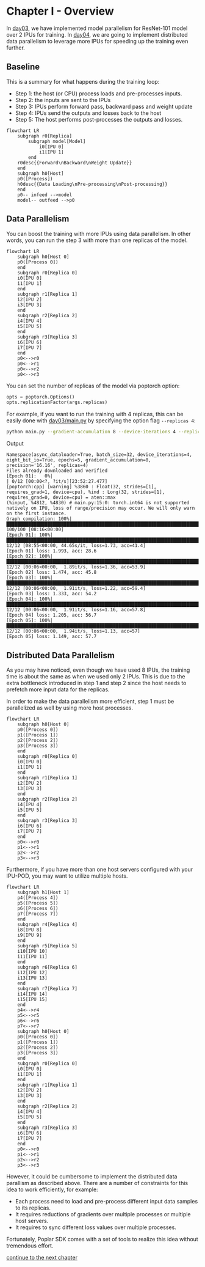 # Chapter I - Overview
In [day03](../../day03), we have implemented model parallelism for ResNet-101 model over 2 IPUs for training.
In [day04](..), we are going to implement distributed data parallelism to leverage more IPUs for speeding up the training even further.

## Baseline
This is a summary for what happens during the training loop:
- Step 1: the host (or CPU) process loads and pre-processes inputs.
- Step 2: the inputs are sent to the IPUs
- Step 3: IPUs perform forward pass, backward pass and weight update
- Step 4: IPUs send the outputs and losses back to the host
- Step 5: The host performs post-processes the outputs and losses.

```mermaid
flowchart LR
    subgraph r0[Replica]
        subgraph model[Model]
            i0[IPU 0]
            i1[IPU 1]
        end
    r0desc{{Forward\nBackward\nWeight Update}}
    end
    subgraph h0[Host]
    p0([Process])
    h0desc{{Data Loading\nPre-processing\nPost-processing}}
    end
    p0-- infeed -->model
    model-- outfeed -->p0
```

##  Data Parallelism
You can boost the training with more IPUs using data parallelism.
In other words, you can run the step 3 with more than one replicas of the model.
```mermaid
flowchart LR
    subgraph h0[Host 0]
    p0([Process 0])
    end
    subgraph r0[Replica 0]
    i0[IPU 0]
    i1[IPU 1]
    end
    subgraph r1[Replica 1]
    i2[IPU 2]
    i3[IPU 3]
    end
    subgraph r2[Replica 2]
    i4[IPU 4]
    i5[IPU 5]
    end
    subgraph r3[Replica 3]
    i6[IPU 6]
    i7[IPU 7]
    end
    p0<-->r0
    p0<-->r1
    p0<-->r2
    p0<-->r3
```
You can set the number of replicas of the model via poptorch option:
```python
opts = poptorch.Options()
opts.replicationFactor(args.replicas)
```
For example, if you want to run the training with 4 replicas, this can be easily done with
[day03/main.py](../../day03/main.py) by specifying the option flag `--replicas 4`:
```bash
python main.py --gradient-accumulation 8 --device-iterations 4 --replicas 4 --eight-bit-io --async-dataloader
```
Output
```
Namespace(async_dataloader=True, batch_size=32, device_iterations=4, eight_bit_io=True, epochs=5, gradient_accumulation=8, precision='16.16', replicas=4)
Files already downloaded and verified
[Epoch 01]:   0%|                                                                                                                                  | 0/12 [00:00<?, ?it/s][23:52:27.477]
[poptorch:cpp] [warning] %3860 : Float(32, strides=[1], requires_grad=1, device=cpu), %ind : Long(32, strides=[1], requires_grad=0, device=cpu) = aten::max
(%input, %4812, %4830) # main.py:15:0: torch.int64 is not supported natively on IPU, loss of range/precision may occur. We will only warn on the first instance.
Graph compilation: 100%|███████████████████████████████████████████████████████████████████████████████████████████████████████████████████████████| 100/100 [08:16<00:00]
[Epoch 01]: 100%|████████████████████████████████████████████████████████████████████████████████████████████████████| 12/12 [08:55<00:00, 44.65s/it, loss=1.73, acc=41.4]
[Epoch 01] loss: 1.993, acc: 28.6
[Epoch 02]: 100%|████████████████████████████████████████████████████████████████████████████████████████████████████| 12/12 [00:06<00:00,  1.89it/s, loss=1.36, acc=53.9]
[Epoch 02] loss: 1.474, acc: 45.8
[Epoch 03]: 100%|████████████████████████████████████████████████████████████████████████████████████████████████████| 12/12 [00:06<00:00,  1.91it/s, loss=1.22, acc=59.4]
[Epoch 03] loss: 1.333, acc: 54.2
[Epoch 04]: 100%|████████████████████████████████████████████████████████████████████████████████████████████████████| 12/12 [00:06<00:00,  1.91it/s, loss=1.16, acc=57.8]
[Epoch 04] loss: 1.205, acc: 56.7
[Epoch 05]: 100%|██████████████████████████████████████████████████████████████████████████████████████████████████████| 12/12 [00:06<00:00,  1.94it/s, loss=1.13, acc=57]
[Epoch 05] loss: 1.149, acc: 57.7
```

## Distributed Data Parallelism
As you may have noticed, even though we have used 8 IPUs, the training time is about the same as when we used only 2 IPUs.
This is due to the extra bottleneck introduced in step 1 and step 2 since the host needs to prefetch more input data for the replicas.

In order to make the data parallelism more efficient, step 1 must be parallelized as well by using more host processes.
```mermaid
flowchart LR
    subgraph h0[Host 0]
    p0([Process 0])
    p1([Process 1])
    p2([Process 2])
    p3([Process 3])
    end
    subgraph r0[Replica 0]
    i0[IPU 0]
    i1[IPU 1]
    end
    subgraph r1[Replica 1]
    i2[IPU 2]
    i3[IPU 3]
    end
    subgraph r2[Replica 2]
    i4[IPU 4]
    i5[IPU 5]
    end
    subgraph r3[Replica 3]
    i6[IPU 6]
    i7[IPU 7]
    end
    p0<-->r0
    p1<-->r1
    p2<-->r2
    p3<-->r3
```

Furthermore, if you have more than one host servers configured with your IPU-POD, you may want to utilize multiple hosts.
```mermaid
flowchart LR
    subgraph h1[Host 1]
    p4([Process 4])
    p5([Process 5])
    p6([Process 6])
    p7([Process 7])
    end
    subgraph r4[Replica 4]
    i8[IPU 8]
    i9[IPU 9]
    end
    subgraph r5[Replica 5]
    i10[IPU 10]
    i11[IPU 11]
    end
    subgraph r6[Replica 6]
    i12[IPU 12]
    i13[IPU 13]
    end
    subgraph r7[Replica 7]
    i14[IPU 14]
    i15[IPU 15]
    end
    p4<-->r4
    p5<-->r5
    p6<-->r6
    p7<-->r7
    subgraph h0[Host 0]
    p0([Process 0])
    p1([Process 1])
    p2([Process 2])
    p3([Process 3])
    end
    subgraph r0[Replica 0]
    i0[IPU 0]
    i1[IPU 1]
    end
    subgraph r1[Replica 1]
    i2[IPU 2]
    i3[IPU 3]
    end
    subgraph r2[Replica 2]
    i4[IPU 4]
    i5[IPU 5]
    end
    subgraph r3[Replica 3]
    i6[IPU 6]
    i7[IPU 7]
    end
    p0<-->r0
    p1<-->r1
    p2<-->r2
    p3<-->r3
```

However, it could be cumbersome to implement the distributed data parallism as described above.
There are a number of constraints for this idea to work efficiently, for example:
- Each process need to load and pre-process different input data samples to its replicas.
- It requires reductions of gradients over multiple processes or multiple host servers.
- It requires to sync different loss values over multiple processes.

Fortunately, Poplar SDK comes with a set of tools to realize this idea without tremendous effort.

[continue to the next chapter](../2.%20PopRun%20and%20PopDist)
